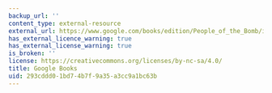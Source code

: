 ```yaml
---
backup_url: ''
content_type: external-resource
external_url: https://www.google.com/books/edition/People_of_the_Bomb/iHJRW0GI31MC?hl=en&gbpv=1
has_external_licence_warning: true
has_external_license_warning: true
is_broken: ''
license: https://creativecommons.org/licenses/by-nc-sa/4.0/
title: Google Books
uid: 293cddd0-1bd7-4b7f-9a35-a3cc9a1bc63b
---
```

